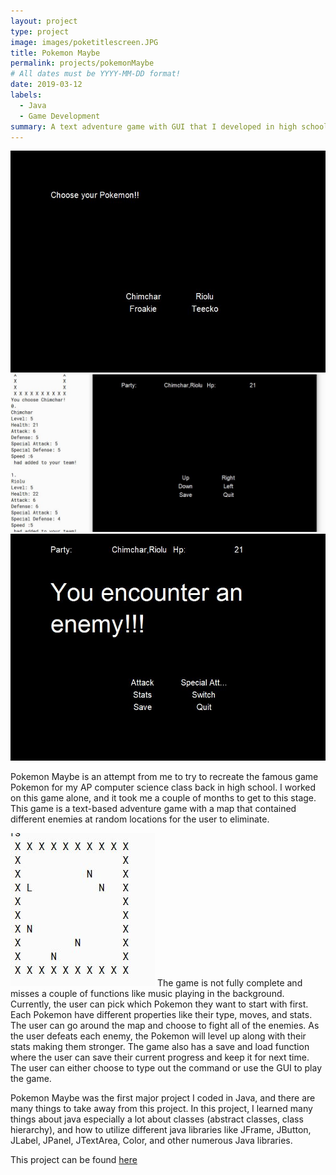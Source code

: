 ```yaml
---
layout: project
type: project
image: images/poketitlescreen.JPG
title: Pokemon Maybe
permalink: projects/pokemonMaybe
# All dates must be YYYY-MM-DD format!
date: 2019-03-12
labels:
  - Java
  - Game Development
summary: A text adventure game with GUI that I developed in high school.
---
```

<div class="ui small rounded images">
  <img class="ui image" src="../images/poke1.JPG">
  <img class="ui image" src="../images/poke2.JPG">
  <img class="ui image" src="../images/poke4.JPG">
</div>

Pokemon Maybe is an attempt from me to try to recreate the famous game Pokemon for my AP computer science class back in high school. I worked on this game alone, and it took me a couple of months to get to this stage. This game is a text-based adventure game with a map that contained different enemies at random locations for the user to eliminate. 

<img class="ui medium right floated image" src="../images/poke3.JPG"> The game is not fully complete and misses a couple of functions like music playing in the background. Currently, the user can pick which Pokemon they want to start with first. Each Pokemon have different properties like their type, moves, and stats. The user can go around the map and choose to fight all of the enemies. As the user defeats each enemy, the Pokemon will level up along with their stats making them stronger. The game also has a save and load function where the user can save their current progress and keep it for next time. The user can either choose to type out the command or use the GUI to play the game. 

Pokemon Maybe was the first major project I coded in Java, and there are many things to take away from this project. In this project, I learned many things about java especially a lot about classes (abstract classes, class hierarchy), and how to utilize different java libraries like JFrame, JButton, JLabel, JPanel, JTextArea, Color, and other numerous Java libraries.

This project can be found <a href="https://github.com/wenhaoq20/pokemon-clone">here</a>

